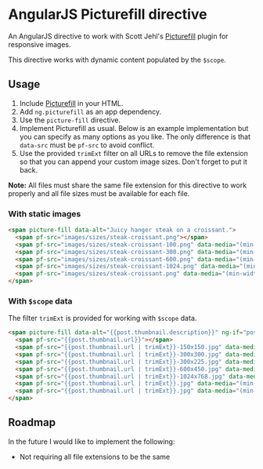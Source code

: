 # AngularJS Picturefill directive

An AngularJS directive to work with Scott Jehl's [Picturefill](https://github.com/scottjehl/picturefill) plugin for responsive images.

This directive works with dynamic content populated by the `$scope`.


## Usage

1. Include [Picturefill](https://github.com/scottjehl/picturefill) in your HTML.
2. Add `ng.picturefill` as an app dependency.
3. Use the `picture-fill` directive.
4. Implement Picturefill as usual. Below is an example implementation but you can specify as many options as you like. The only difference is that `data-src` must be `pf-src` to avoid conflict.
5. Use the provided `trimExt` filter on all URLs to remove the file extension so that you can append your custom image sizes. Don't forget to put it back. 

**Note:** All files must share the same file extension for this directive to work properly and all file sizes must be available for each file.

### With static images

```html
<span picture-fill data-alt="Juicy hanger steak on a croissant.">
  <span pf-src="images/sizes/steak-croissant.png"></span>
  <span pf-src="images/sizes/steak-croissant-100.png" data-media="(min-width: 1px)"></span>
  <span pf-src="images/sizes/steak-croissant-300.png" data-media="(min-width: 400px)"></span>
  <span pf-src="images/sizes/steak-croissant-600.png" data-media="(min-width: 645px)"></span>
  <span pf-src="images/sizes/steak-croissant-1024.png" data-media="(min-width: 960px)"></span>
  <span pf-src="images/sizes/steak-croissant.png" data-media="(min-width: 1200px)"></span>
</span>
```

### With `$scope` data

The filter `trimExt` is provided for working with `$scope` data.

```html
<span picture-fill data-alt="{{post.thumbnail.description}}" ng-if="post.thumbnail">
  <span pf-src="{{post.thumbnail.url}}"></span>
  <span pf-src="{{post.thumbnail.url | trimExt}}-150x150.jpg" data-media="(min-width: 1px)"></span>
  <span pf-src="{{post.thumbnail.url | trimExt}}-300x300.jpg" data-media="(min-width: 1px) and (-webkit-min-device-pixel-ratio: 1.5),(min-resolution: 144dpi),(min-resolution: 1.5dppx)"></span>
  <span pf-src="{{post.thumbnail.url | trimExt}}-300x225.jpg" data-media="(min-width: 320px)"></span>
  <span pf-src="{{post.thumbnail.url | trimExt}}-600x450.jpg" data-media="(min-width: 320px) and (-webkit-min-device-pixel-ratio: 1.5),(min-resolution: 144dpi),(min-resolution: 1.5dppx)"></span>
  <span pf-src="{{post.thumbnail.url | trimExt}}-1024x768.jpg" data-media="(min-width: 645px)"></span>
  <span pf-src="{{post.thumbnail.url | trimExt}}.jpg" data-media="(min-width: 645px) and (-webkit-min-device-pixel-ratio: 1.5),(min-resolution: 144dpi),(min-resolution: 1.5dppx)"></span>
  <span pf-src="{{post.thumbnail.url | trimExt}}.jpg" data-media="(min-width: 2068px)"></span>
</span>
```

## Roadmap

In the future I would like to implement the following:

- Not requiring all file extensions to be the same
